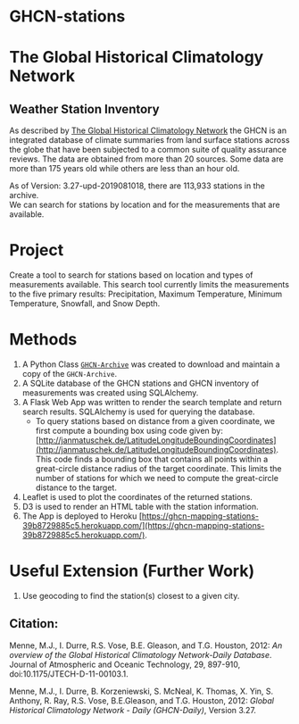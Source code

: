 # GHCN-stations

# The Global Historical Climatology Network
## Weather Station Inventory

As described by [The Global Historical Climatology Network](https://www.drought.gov/data-maps-tools/global-historical-climatology-network-ghcn) the GHCN is an integrated database of climate summaries 
from land surface stations across the 
globe that have been subjected to a common suite of quality assurance reviews. 
The data are obtained from more than 20 sources. Some data are more than 175 years old while 
others are less than an hour old.

As of Version: 3.27-upd-2019081018, there are 113,933 stations in the archive.  
We can search for stations by location and for the measurements that
are available. 

# Project
Create a tool to search for stations based on location and types of measurements available. This search tool currently 
limits the measurements to the five primary results: Precipitation, Maximum Temperature, Minimum Temperature, Snowfall, and Snow Depth.

# Methods
1.  A Python Class [`GHCN-Archive`](https://github.com/douglasdrake/GHCN-Archive) was created to download and maintain a copy of the `GHCN-Archive`.
2.  A SQLite database of the GHCN stations and GHCN inventory of measurements was created using SQLAlchemy. 
3.  A Flask Web App was written to render the search template and return search results.  SQLAlchemy is 
used for querying the database.
    *  To query stations based on distance from a given coordinate, we first compute a bounding box using code given by:
        [http://janmatuschek.de/LatitudeLongitudeBoundingCoordinates](http://janmatuschek.de/LatitudeLongitudeBoundingCoordinates).
        This code finds a bounding box that contains all points within a great-circle distance radius of the target coordinate.
        This limits the number of stations for which we need to compute the great-circle distance to the target.
4.  Leaflet is used to plot the coordinates of the returned stations.
5.  D3 is used to render an HTML table with the station information.
6.  The App is deployed to Heroku [https://ghcn-mapping-stations-39b8729885c5.herokuapp.com/](https://ghcn-mapping-stations-39b8729885c5.herokuapp.com/).


# Useful Extension (Further Work)
1.  Use geocoding to find the station(s) closest to a given city.

## Citation:
Menne, M.J., I. Durre, R.S. Vose, B.E. Gleason, and T.G. Houston, 2012:  *An overview 
of the Global Historical Climatology Network-Daily Database*.  Journal of Atmospheric 
and Oceanic Technology, 29, 897-910, doi:10.1175/JTECH-D-11-00103.1.

Menne, M.J., I. Durre, B. Korzeniewski, S. McNeal, K. Thomas, X. Yin, S. Anthony, R. Ray, 
R.S. Vose, B.E.Gleason, and T.G. Houston, 2012: *Global Historical Climatology Network - 
Daily (GHCN-Daily)*, Version 3.27.

